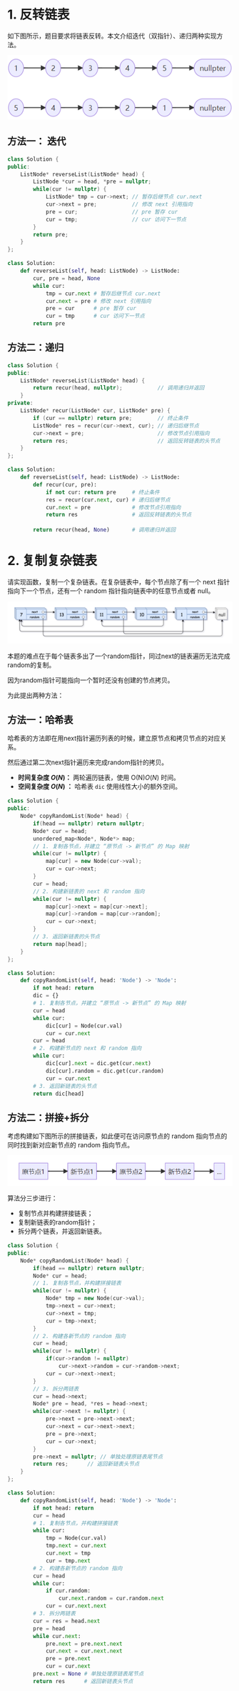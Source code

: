 # 1. 反转链表

如下图所示，题目要求将链表反转。本文介绍迭代（双指针）、递归两种实现方法。

![image-20211110151648309](img/image-20211110151648309.png)

## 方法一： 迭代

```c++
class Solution {
public:
    ListNode* reverseList(ListNode* head) {
        ListNode *cur = head, *pre = nullptr;
        while(cur != nullptr) {
            ListNode* tmp = cur->next; // 暂存后继节点 cur.next
            cur->next = pre;           // 修改 next 引用指向
            pre = cur;                 // pre 暂存 cur
            cur = tmp;                 // cur 访问下一节点
        }
        return pre;
    }
};
```

```python
class Solution:
    def reverseList(self, head: ListNode) -> ListNode:
        cur, pre = head, None
        while cur:
            tmp = cur.next # 暂存后继节点 cur.next
            cur.next = pre # 修改 next 引用指向
            pre = cur      # pre 暂存 cur
            cur = tmp      # cur 访问下一节点
        return pre
```

## 方法二：递归

```cpp
class Solution {
public:
    ListNode* reverseList(ListNode* head) {
        return recur(head, nullptr);           // 调用递归并返回
    }
private:
    ListNode* recur(ListNode* cur, ListNode* pre) {
        if (cur == nullptr) return pre;        // 终止条件
        ListNode* res = recur(cur->next, cur); // 递归后继节点
        cur->next = pre;                       // 修改节点引用指向
        return res;                            // 返回反转链表的头节点
    }
};
```

```python
class Solution:
    def reverseList(self, head: ListNode) -> ListNode:
        def recur(cur, pre):
            if not cur: return pre     # 终止条件
            res = recur(cur.next, cur) # 递归后继节点
            cur.next = pre             # 修改节点引用指向
            return res                 # 返回反转链表的头节点
        
        return recur(head, None)       # 调用递归并返回
```

# 2. 复制复杂链表

请实现函数，复制一个复杂链表。在复杂链表中，每个节点除了有一个 next 指针指向下一个节点，还有一个 random 指针指向链表中的任意节点或者 null。

![image-20211115152402178](img/image-20211115152402178.png)

本题的难点在于每个链表多出了一个random指针，同过next的链表遍历无法完成random的复制。

因为random指针可能指向一个暂时还没有创建的节点拷贝。

为此提出两种方法：

## 方法一：哈希表

哈希表的方法即在用next指针遍历列表的时候，建立原节点和拷贝节点的对应关系。

然后通过第二次next指针遍历来完成random指针的拷贝。

- **时间复杂度 $O(N)$：** 两轮遍历链表，使用 O(N)*O*(*N*) 时间。
- **空间复杂度 $O(N)$ ：** 哈希表 `dic` 使用线性大小的额外空间。

```cpp
class Solution {
public:
    Node* copyRandomList(Node* head) {
        if(head == nullptr) return nullptr;
        Node* cur = head;
        unordered_map<Node*, Node*> map;
        // 1. 复制各节点，并建立 “原节点 -> 新节点” 的 Map 映射
        while(cur != nullptr) {
            map[cur] = new Node(cur->val);
            cur = cur->next;
        }
        cur = head;
        // 2. 构建新链表的 next 和 random 指向
        while(cur != nullptr) {
            map[cur]->next = map[cur->next];
            map[cur]->random = map[cur->random];
            cur = cur->next;
        }
        // 3. 返回新链表的头节点
        return map[head];
    }
};
```

```python
class Solution:
    def copyRandomList(self, head: 'Node') -> 'Node':
        if not head: return
        dic = {}
        # 1. 复制各节点，并建立 “原节点 -> 新节点” 的 Map 映射
        cur = head
        while cur:
            dic[cur] = Node(cur.val)
            cur = cur.next
        cur = head
        # 2. 构建新节点的 next 和 random 指向
        while cur:
            dic[cur].next = dic.get(cur.next)
            dic[cur].random = dic.get(cur.random)
            cur = cur.next
        # 3. 返回新链表的头节点
        return dic[head]
```

## 方法二：拼接+拆分

考虑构建如下图所示的拼接链表，如此便可在访问原节点的 random 指向节点的同时找到新对应新节点的 random 指向节点。

![image-20211115153634263](img/image-20211115153634263.png)

算法分三步进行：

- 复制节点并构建拼接链表；
- 复制新链表的random指针；
- 拆分两个链表，并返回新链表。

```c++
class Solution {
public:
    Node* copyRandomList(Node* head) {
        if(head == nullptr) return nullptr;
        Node* cur = head;
        // 1. 复制各节点，并构建拼接链表
        while(cur != nullptr) {
            Node* tmp = new Node(cur->val);
            tmp->next = cur->next;
            cur->next = tmp;
            cur = tmp->next;
        }
        // 2. 构建各新节点的 random 指向
        cur = head;
        while(cur != nullptr) {
            if(cur->random != nullptr)
                cur->next->random = cur->random->next;
            cur = cur->next->next;
        }
        // 3. 拆分两链表
        cur = head->next;
        Node* pre = head, *res = head->next;
        while(cur->next != nullptr) {
            pre->next = pre->next->next;
            cur->next = cur->next->next;
            pre = pre->next;
            cur = cur->next;
        }
        pre->next = nullptr; // 单独处理原链表尾节点
        return res;      // 返回新链表头节点
    }
};
```

```python
class Solution:
    def copyRandomList(self, head: 'Node') -> 'Node':
        if not head: return
        cur = head
        # 1. 复制各节点，并构建拼接链表
        while cur:
            tmp = Node(cur.val)
            tmp.next = cur.next
            cur.next = tmp
            cur = tmp.next
        # 2. 构建各新节点的 random 指向
        cur = head
        while cur:
            if cur.random:
                cur.next.random = cur.random.next
            cur = cur.next.next
        # 3. 拆分两链表
        cur = res = head.next
        pre = head
        while cur.next:
            pre.next = pre.next.next
            cur.next = cur.next.next
            pre = pre.next
            cur = cur.next
        pre.next = None # 单独处理原链表尾节点
        return res      # 返回新链表头节点
```

